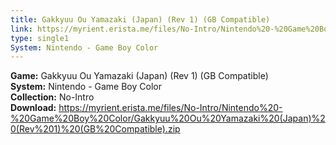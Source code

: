 ```yaml
---
title: Gakkyuu Ou Yamazaki (Japan) (Rev 1) (GB Compatible)
link: https://myrient.erista.me/files/No-Intro/Nintendo%20-%20Game%20Boy%20Color/Gakkyuu%20Ou%20Yamazaki%20(Japan)%20(Rev%201)%20(GB%20Compatible).zip
type: single1
System: Nintendo - Game Boy Color
---
```

<b>Game:</b> Gakkyuu Ou Yamazaki (Japan) (Rev 1) (GB Compatible)<br>
<b>System:</b> Nintendo - Game Boy Color<br>
<b>Collection:</b> No-Intro<br>
<b>Download:</b> https://myrient.erista.me/files/No-Intro/Nintendo%20-%20Game%20Boy%20Color/Gakkyuu%20Ou%20Yamazaki%20(Japan)%20(Rev%201)%20(GB%20Compatible).zip